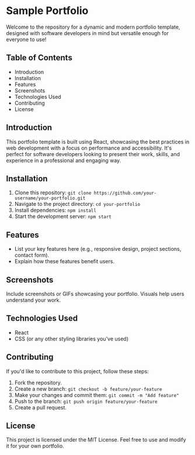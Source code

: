 # Sample Portfolio

Welcome to the repository for a dynamic and modern portfolio template, designed with software developers in mind but versatile enough for everyone to use!

## Table of Contents
- Introduction
- Installation
- Features
- Screenshots
- Technologies Used
- Contributing
- License

## Introduction
This portfolio template is built using React, showcasing the best practices in web development with a focus on performance and accessibility. It's perfect for software developers looking to present their work, skills, and experience in a professional and engaging way.

## Installation
1. Clone this repository: `git clone https://github.com/your-username/your-portfolio.git`
2. Navigate to the project directory: `cd your-portfolio`
3. Install dependencies: `npm install`
4. Start the development server: `npm start`

## Features
- List your key features here (e.g., responsive design, project sections, contact form).
- Explain how these features benefit users.

## Screenshots
Include screenshots or GIFs showcasing your portfolio. Visuals help users understand your work.

## Technologies Used
- React
- CSS (or any other styling libraries you've used)

## Contributing
If you'd like to contribute to this project, follow these steps:
1. Fork the repository.
2. Create a new branch: `git checkout -b feature/your-feature`
3. Make your changes and commit them: `git commit -m "Add feature"`
4. Push to the branch: `git push origin feature/your-feature`
5. Create a pull request.

## License
This project is licensed under the MIT License. Feel free to use and modify it for your own portfolio.
